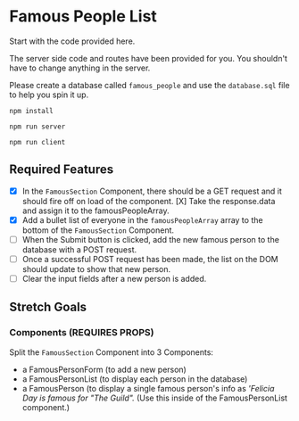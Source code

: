 # Famous People List

Start with the code provided here. 

The server side code and routes have been provided for you. You shouldn't have to change anything in the server.

Please create a database called `famous_people` and use the `database.sql` file to help you spin it up.

```npm install``` 

```npm run server``` 

```npm run client``` 



## Required Features

- [X] In the `FamousSection` Component, there should be a GET request and it should fire off on load of the component.
    [X] Take the response.data and assign it to the famousPeopleArray.
- [X] Add a bullet list of everyone in the `famousPeopleArray` array to the bottom of the `FamousSection` Component.
- [ ] When the Submit button is clicked, add the new famous person to the database with a POST request.
- [ ] Once a successful POST request has been made, the list on the DOM should update to show that new person.
- [ ] Clear the input fields after a new person is added.

## Stretch Goals

### Components (REQUIRES PROPS)

Split the `FamousSection` Component into 3 Components:

- a FamousPersonForm (to add a new person)
- a FamousPersonList (to display each person in the database)
- a FamousPerson (to display a single famous person's info as *'Felicia Day is famous for "The Guild".* (Use this inside of the FamousPersonList component.)


